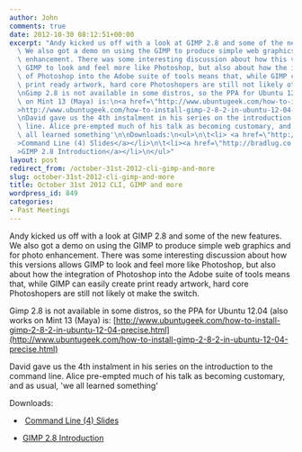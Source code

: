 ```yaml
---
author: John
comments: true
date: 2012-10-30 08:12:51+00:00
excerpt: "Andy kicked us off with a look at GIMP 2.8 and some of the new features.\
  \ We also got a demo on using the GIMP to produce simple web graphics and for photo\
  \ enhancement. There was some interesting discussion about how this versions allows\
  \ GIMP to look and feel more like Photoshop, but also about how the integration\
  \ of Photoshop into the Adobe suite of tools means that, while GIMP can easily create\
  \ print ready artwork, hard core Photoshopers are still not likely ot make the switch.\n\
  \nGimp 2.8 is not available in some distros, so the PPA for Ubuntu 12.04 (also works\
  \ on Mint 13 (Maya) is:\n<a href=\"http://www.ubuntugeek.com/how-to-install-gimp-2-8-2-in-ubuntu-12-04-precise.html\"\
  >http://www.ubuntugeek.com/how-to-install-gimp-2-8-2-in-ubuntu-12-04-precise.html</a>\n\
  \nDavid gave us the 4th instalment in his series on the introduction to the command\
  \ line. Alice pre-empted much of his talk as becoming customary, and as usual, 'we\
  \ all learned something'\n\nDownloads:\n<ul>\n\t<li> <a href=\"http://bradlug.co.uk/blog/2012/10/30/files/CLI_Part_4_slides.odp\"\
  >Command Line (4) Slides</a></li>\n\t<li><a href=\"http://bradlug.co.uk/blog/2012/10/30;files/GIMP_Intro.odp\"\
  >GIMP 2.8 Introduction</a></li>\n</ul>"
layout: post
redirect_from: /october-31st-2012-cli-gimp-and-more
slug: october-31st-2012-cli-gimp-and-more
title: October 31st 2012 CLI, GIMP and more
wordpress_id: 849
categories:
- Past Meetings
---
```


Andy kicked us off with a look at GIMP 2.8 and some of the new features. We also got a demo on using the GIMP to produce simple web graphics and for photo enhancement. There was some interesting discussion about how this versions allows GIMP to look and feel more like Photoshop, but also about how the integration of Photoshop into the Adobe suite of tools means that, while GIMP can easily create print ready artwork, hard core Photoshopers are still not likely ot make the switch.

Gimp 2.8 is not available in some distros, so the PPA for Ubuntu 12.04 (also works on Mint 13 (Maya) is:
[http://www.ubuntugeek.com/how-to-install-gimp-2-8-2-in-ubuntu-12-04-precise.html](http://www.ubuntugeek.com/how-to-install-gimp-2-8-2-in-ubuntu-12-04-precise.html)

David gave us the 4th instalment in his series on the introduction to the command line. Alice pre-empted much of his talk as becoming customary, and as usual, 'we all learned something'

Downloads:



	
  *  [Command Line (4) Slides](http://bradlug.co.uk/blog/2012/10/30/files/CLI_Part_4_slides.odp)

	
  * [GIMP 2.8 Introduction](http://bradlug.co.uk/blog/2012/10/30;files/GIMP_Intro.odp)


